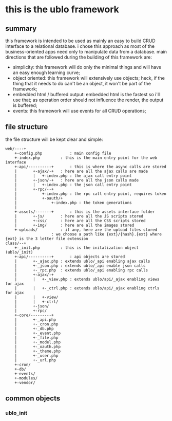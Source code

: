 # this is the ublo framework #

## summary ##

this framework is intended to be used as mainly an easy to build CRUD interface to a relational database. i chose this approach as most of the business-oriented apps need only to manipulate data from a database. main directions that are followed during the building of this framework are:
* simplicity: this framework will do only the minimal things and will have an easy enough learning curve;
* object oriented: this framework will extensively use objects; heck, if the thing that it needs to do can't be an object, it won't be part of the framework;
* embedded html / buffered output: embedded html is the fastest so i'll use that; as operation order should not influence the render, the output is buffered;
* events: this framework will use events for all CRUD operations;

## file structure ##

the file structure will be kept clear and simple:
~~~~
web/----+
	+-config.php			: main config file
	+-index.php			: this is the main entry point for the web interface
	+-api/----------+		: this is where the async calls are stored
	|		+-ajax/-+	: here are all the ajax calls are made
	|		|	+-index.php : the ajax call entry point
	|		+-json/-+	: here are all the json calls made
	|		|	+-index.php : the json call entry point
	|		+-rpc/--+
	|			+-index.php : the rpc call entry point, requires token
	|			+-oauth/+
	|				+-index.php : the token generations
	|		
	+-assets/-------+		: this is the assets interface folder
	|		+-js/		: here are all the JS scripts stored
	|		+-css/		: here are all the CSS scripts stored
	|		+-img/		: here are all the images stored
	+-uploads/			: if any, here are the upload files stored
					: we choose a path like {ext}/{hash}.{ext} where {ext} is the 3 letter file extension
class/--+
	+-_init.php			: this is the initalization object (ublo/_init)
	+-api/----------+		: api objects are stored
	|		+-_ajax.php	: extends ublo/_api enabling ajax calls
	|		+-_json.php	: extends ublo/_api enable json calls
	|		+-_rpc.php	: extends ublo/_api enabling rpc calls
	|		+-ajax/-+
	|		|	+-_view.php	: extends ublo/api/_ajax enabling views for ajax
	|		|	+-_ctrl.php	: extends ublo/api/_ajax enabling ctrls for ajax
	|		|	+-view/
	|		|	+-ctrl/
	|		+-json/
	|		+-rpc/
	+-core/---------+
	|		+-_api.php
	|		+-_cron.php
	|		+-_db.php
	|		+-_event.php
	|		+-_file.php
	|		+-_model.php
	|		+-_oauth.php
	|		+-_theme.php
	|		+-_user.php
	|		+-_url.php
	+-cron/
	+-db/
	+-events/
	+-modules/
	+-vendor/
~~~~

## common objects ##

### ublo\_init ###
